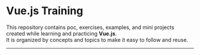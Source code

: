 # Vue.js Training

This repository contains poc, exercises, examples, and mini projects created while learning and practicing **Vue.js**.  
It is organized by concepts and topics to make it easy to follow and reuse.

---
